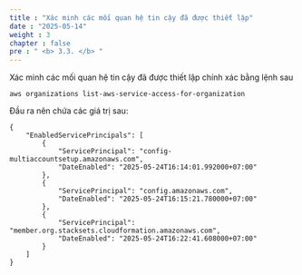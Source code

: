 ```yaml
---
title : "Xác minh các mối quan hệ tin cậy đã được thiết lập"
date : "2025-05-14" 
weight : 3 
chapter : false
pre : " <b> 3.3. </b> "
---
```


Xác minh các mối quan hệ tin cậy đã được thiết lập chính xác bằng lệnh sau

```
aws organizations list-aws-service-access-for-organization
```

Đầu ra nên chứa các giá trị sau:

```
{
    "EnabledServicePrincipals": [
        {
            "ServicePrincipal": "config-multiaccountsetup.amazonaws.com",
            "DateEnabled": "2025-05-24T16:14:01.992000+07:00"
        },
        {
            "ServicePrincipal": "config.amazonaws.com",
            "DateEnabled": "2025-05-24T16:15:21.780000+07:00"
        },
        {
            "ServicePrincipal": "member.org.stacksets.cloudformation.amazonaws.com",
            "DateEnabled": "2025-05-24T16:22:41.608000+07:00"
        }
    ]
}
```